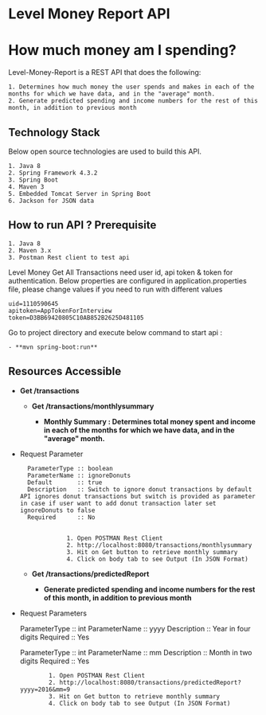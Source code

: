 Level Money Report API
========
# How much money am I spending?

Level-Money-Report is a REST API that does the following:

	
	1. Determines how much money the user spends and makes in each of the months for which we have data, and in the "average" month.
	2. Generate predicted spending and income numbers for the rest of this month, in addition to previous month


Technology Stack 
---------
Below open source technologies are used to build this API.

	1. Java 8
	2. Spring Framework 4.3.2
	3. Spring Boot
	4. Maven 3
	5. Embedded Tomcat Server in Spring Boot
	6. Jackson for JSON data 


How to run API ?  Prerequisite
-----------

	1. Java 8
	2. Maven 3.x
	3. Postman Rest client to test api



Level Money Get All Transactions need user id, api token & token for authentication. Below properties are configured in application.properties file, please change values if you need to run with different values

	uid=1110590645
	apitoken=AppTokenForInterview
	token=D3BB69420805C10AB852B2625D481105

Go to project directory and execute below command to start api :


	- **mvn spring-boot:run**

	

 
Resources Accessible
---------------


- **Get /transactions**   

	- **Get /transactions/monthlysummary**  

		- **Monthly Summary : Determines total money spent and income in each of the months for which we have data, and in the "average" month.**

- Request Parameter

 		ParameterType :: boolean
 		ParameterName :: ignoreDonuts
 		Default       :: true
 		Description   :: Switch to ignore donut transactions by default API ignores donut transactions but switch is provided as parameter in case if user want to add donut transaction later set ignoreDonuts to false
 		Required      :: No


                   1. Open POSTMAN Rest Client
                   2. http://localhost:8080/transactions/monthlysummary
                   3. Hit on Get button to retrieve monthly summary
                   4. Click on body tab to see Output (In JSON Format) 
                  
         				
			  

    - **Get /transactions/predictedReport**  
			  
		- **Generate predicted spending and income numbers for the rest of this month, in addition to previous month**

- Request Parameters

   ParameterType :: int
   ParameterName :: yyyy
   Description   :: Year in four digits
   Required      :: Yes
   
   ParameterType :: int
   ParameterName :: mm
   Description   :: Month in two digits
   Required      :: Yes
	 

			  
			  1. Open POSTMAN Rest Client
			  2. http://localhost:8080/transactions/predictedReport?yyyy=2016&mm=9 
			  3. Hit on Get button to retrieve monthly summary
			  4. Click on body tab to see Output (In JSON Format)
   
  				   
